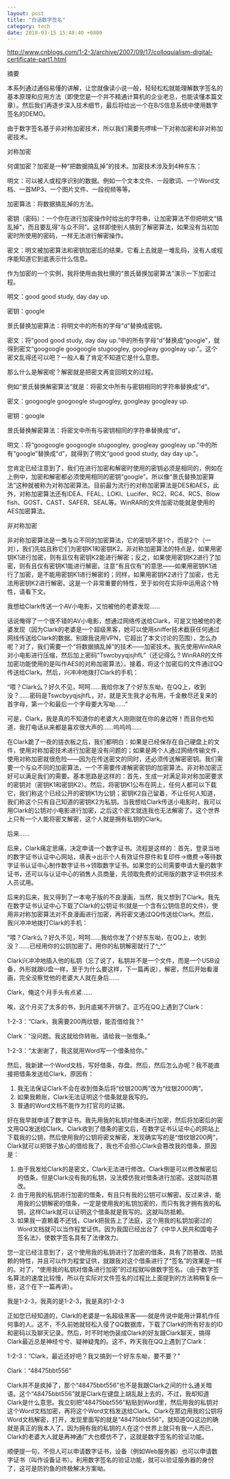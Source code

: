 ```yaml
---
layout: post
title: "白话数字签名"
category: tech
date: 2018-03-15 15:48:40 +0800
---
```

http://www.cnblogs.com/1-2-3/archive/2007/09/17/colloquialism-digital-certificate-part1.html

摘要

本系列通过通俗易懂的讲解，让您就像读小说一般，轻轻松松就能理解数字签名的基本原理和应用方法（即使您是一个并不精通计算机的企业老总，也能读懂本篇文章）。然后我们再逐步深入技术细节，最后将给出一个在B/S信息系统中使用数字签名的DEMO。

由于数字签名基于非对称加密技术，所以我们需要先啰嗦一下对称加密和非对称加密技术。

对称加密

何谓加密？加密是一种“把数据搞乱掉”的技术。加密技术涉及到4种东东：

明文：可以被人或程序识别的数据。例如一个文本文件、一段歌词、一个Word文档、一首MP3、一个图片文件、一段视频等等。

加密算法：将数据搞乱掉的方法。

密钥（密码）：一个你在进行加密操作时给出的字符串，让加密算法不但把明文“搞乱掉”，而且要乱得“与众不同”。这样即使别人搞到了解密算法，如果没有当初加密时所使用的密码，一样无法进行解密操作。

密文：明文被加密算法和密钥加密后的结果。它看上去就是一堆乱码，没有人或程序能知道它到底表示什么信息。

作为加密的一个实例，我将使用由我杜撰的“景氏替换加密算法”演示一下加密过程。

明文：good good study, day day up.

密钥：google

景氏替换加密算法：将明文中的所有的字母“d”替换成密钥。

密文：将“good good study, day day up.”中的所有字母“d”替换成“google”，就得到密文“googoogle googoogle stugoogley,  googleay googleay up.”。这个密文乱得还可以吧？一般人看了肯定不知道它是什么意思。

那么什么是解密呢？解密就是把密文再变回明文的过程。

例如“景氏替换解密算法”就是：将密文中所有与密钥相同的字符串替换成“d”。

密文：googoogle googoogle stugoogley,  googleay googleay up.

密钥：google

景氏替换解密算法：将密文中所有与密钥相同的字符串替换成“d”。

明文：将“googoogle googoogle stugoogley,  googleay googleay up.”中的所有“google”替换成“d”，就得到了明文“good good study, day day up.”。

您肯定已经注意到了，我们在进行加密和解密时使用的密钥必须是相同的，例如在上例中，加密和解密都必须使用相同的密钥“google”。所以像“景氏替换加密算法”这种就被称为对称加密算法。目前最为流行的对称加密算法是DES和AES，此外，对称加密算法还有IDEA、FEAL、LOKI、Lucifer、RC2、RC4、RC5、Blow fish、GOST、CAST、SAFER、SEAL等。WinRAR的文件加密功能就是使用的AES加密算法。

非对称加密

非对称加密算法是一类与众不同的加密算法，它的密钥不是1个，而是2个（一对），我们先姑且称它们为密钥K1和密钥K2。非对称加密算法的特点是，如果用密钥K1进行加密，则有且仅有密钥K2能进行解密；反之，如果使用密钥K2进行了加密，则有且仅有密钥K1能进行解密。注意“有且仅有”的意思——如果用密钥K1进行了加密，是不能用密钥K1进行解密的；同样，如果用密钥K2进行了加密，也无法用密钥K2进行解密。这是一个非常重要的特性，至于如何在实际中运用这个特性，请看下文。

我想给Clark传送一个AV小电影，又怕被他的老婆发现......

话说俺得了一个很不错的AV小电影，想通过网络传送给Clark，可是又怕被他的老婆发现（因为Clark的老婆是一个超级黑客，她可以使用sniffer技术截获任何通过网线传送给Clark的数据。别跟我说用VPN，它超出了本文讨论的范围），怎么办呢？对了，我们需要一个“将数据搞乱掉”的技术——加密技术。我先使用WinRAR对小电影进行压缩，然后加上密码“TswcbyyqjsjhfL”（还记得么？WinRAR的文件加密功能使用的是叫作AES的对称加密算法）。接着，将这个加密后的文件通过QQ传送给Clark。然后，兴冲冲地拨打Clark的手机：

“喂？Clark么？好久不见，呵呵......我给你发了个好东东呦，在QQ上，收到没？......密码是TswcbyyqjsjhfL，对，就是天生我才必有用，千金散尽还复来的首字母，第一个和最后一个字母要大写呦......” 

可是，Clark，我是真的不知道你的老婆大人刚刚就在你的身边呀！而且你也知道，我打电话从来都是喜欢很大声的......呜呜呜......

在Clark跪了一夜的搓衣板之后，我们都明白：如果是已经保存在自己硬盘上的文件，使用对称加密技术进行加密是没有问题的；如果是两个人通过网络传输文件，使用对称加密就很危险——因为在传送密文的同时，还必须传送解密密钥。我们需要一个与众不同的加密算法，一个不需要传递解密密钥的加密算法。非对称加密正好可以满足我们的需要。基本思路是这样的：首先，生成一对满足非对称加密要求的密钥对（密钥K1和密钥K2）。然后，将密钥K1公布在网上，任何人都可以下载它，我们称这个已经公开的密钥K1为公钥；密钥K2自己留着，不让任何人知道，我们称这个只有自己知道的密钥K2为私钥。当我想给Clark传送小电影时，我可以用Clark的公钥对小电影进行加密，之后这个密文就连我也无法解密了。这个世界上只有一个人能将密文解密，这个人就是拥有私钥的Clark。

后来......

后来，Clark痛定思痛，决定申请一个数字证书。流程是这样的：首先，登录当地的数字证书认证中心网站，填表->出示个人有效证件原件和复印件->缴费->等待数字证书认证中心制作数字证书->领取数字证书。如果您的公司需要申请大量的数字证书，还可以与认证中心的销售人员商量，先领取免费的试用版的数字证书供技术人员试用。

后来的后来，我又得到了一本电子版的不良漫画，当然，我又想到了Clark。我先在数字证书认证中心下载了Clark的公钥证书(就是一个含有公钥信息的文件)，使用非对称加密算法对不良漫画进行加密，再将密文通过QQ传送给Clark。然后，我兴冲冲地拨打Clark的手机：

“喂？Clark么？好久不见，呵呵......我给你发了个好东东呦，在QQ上，收到没？......已经用你的公钥加密了。用你的私钥解密就行了^_^”

Clark兴冲冲地插入他的私钥（忘了说了，私钥并不是一个文件，而是一个USB设备，外形就跟U盘一样，至于为什么要这样，下一篇再说），解密，然后开始看漫画，完全没察觉他的老婆大人就在身后......

Clark，俺这个月手头有点紧......

唉，这个月买了太多的书，到月底揭不开锅了。正巧在QQ上遇到了Clark：

1-2-3：“Clark，我需要200两纹银，能否借给我？”

Clark：“没问题。我这就给你转账。请给我一张借条。”

1-2-3：“太谢谢了，我这就用Word写一个借条给你。”

然后，我新建一个Word文档，写好借条，存盘。然后，然后怎么办呢？我不能直接把借条发送给Clark，原因有：

1. 我无法保证Clark不会在收到借条后将“纹银200两”改为“纹银2000两”。
2. 如果我赖账，Clark无法证明这个借条就是我写的。
3. 普通的Word文档不能作为打官司的证据。

好在我早就申请了数字证书。我先用我的私钥对借条进行加密，然后将加密后的密文用QQ发送给Clark。Clark收到了借条的密文后，在数字证书认证中心的网站上下载我的公钥，然后使用我的公钥将密文解密，发现确实写的是“借纹银200两”，Clark就可以把银子放心的借给我了，我也不会担心Clark会篡改我的借条，原因是：

1. 由于我发给Clark的是密文，Clark无法进行修改。Clark倒是可以修改解密后的借条，但是Clark没有我的私钥，没法模仿我对借条进行加密。这就叫防篡改。
2. 由于用我的私钥进行加密的借条，有且只有我的公钥可以解密。反过来讲，能用我的公钥解密的借条，一定是使用我的私钥加密的，而只有我才拥有我的私钥，这样Clark就可以证明这个借条就是我写的。这就叫防抵赖。
3. 如果我一直赖着不还钱，Clark把我告上了法庭，这个用我的私钥加密过的Word文档就可以当作程堂证供。因为我国已经出台了《中华人民共和国电子签名法》，使数字签名具有了法律效力。

您一定已经注意到了，这个使用我的私钥进行了加密的借条，具有了防篡改、防抵赖的特性，并且可以作为程堂证供，就跟我对这个借条进行了“签名”的效果是一样的。对了，“使用我的私钥对借条进行加密”的过程就叫做数字签名。（由于数字签名算法的速度比较慢，所以在实际对文件签名的过程比上面提到的方法稍稍复杂一些，这个在下一篇再讲）。

我是1-2-3，我真的是1-2-3，我是真的1-2-3

正如您已经知道的，Clark的老婆是一名超级黑客——就是传说中能用计算机作任何事的人。这不，不久前她就轻松入侵了QQ数据库，下载了Clark的所有好友的ID和密码以及聊天记录。然后，时不时地伪装成Clark的好友跟Clark聊天，搞得Clark最近总是神经兮兮、疑神疑鬼的。这不，昨天我在QQ上遇到了Clark：

1-2-3：“Clark，最近还好吧？我又搞到一个好东东呦，要不要？”

Clark：“48475bbt556”

Clark并不是疯掉了，那个“48475bbt556”也不是我跟Clark之间的什么通关暗语。这个“48475bbt556”就是Clark在键盘上胡乱敲上去的，不过，我却知道Clark是什么意思。我立刻把“48475bbt556”粘贴到Word里，然后用我的私钥对这个Word文档加密，再将这个Word文档发送给Clark。Clark在那边用我的公钥将Word文档解密，打开，发现里面写的就是“48475bbt556”，就知道QQ这边的确就是真正的我本人了。因为拥有我的私钥的人在这个世界上就只有我一人而已，Clark的老婆大人就是再神通广大也模仿不了，这就是数字签名的验证功能。

顺便提一句，不但人可以申请数字证书，设备（例如Web服务器）也可以申请数字证书（叫作设备证书）。利用数字签名的验证功能，就可以验证服务器的身份了，这可是防钓鱼的终极解决方案呦。